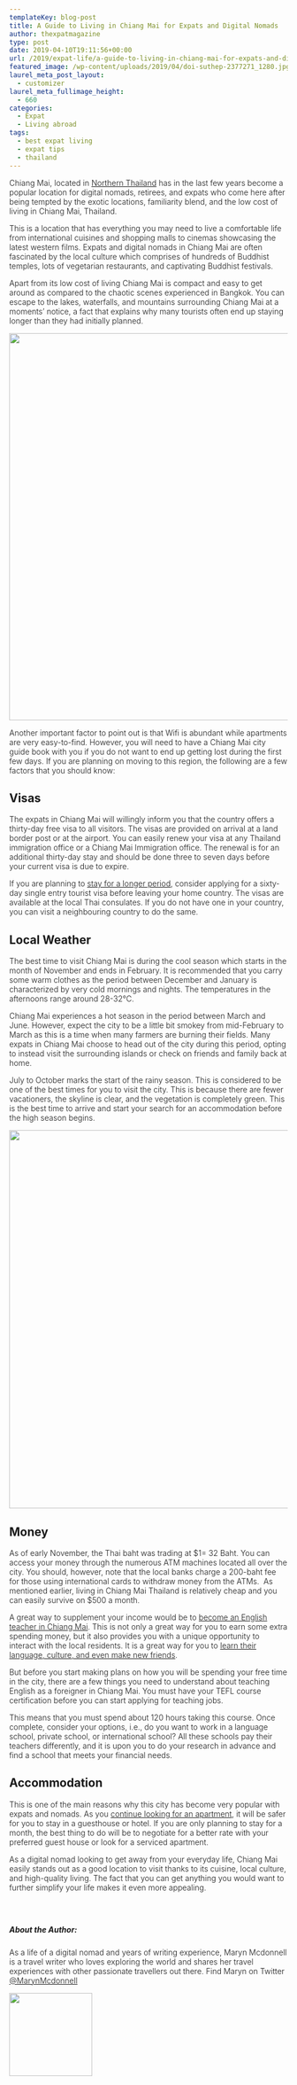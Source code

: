 ```yaml
---
templateKey: blog-post
title: A Guide to Living in Chiang Mai for Expats and Digital Nomads
author: thexpatmagazine
type: post
date: 2019-04-10T19:11:56+00:00
url: /2019/expat-life/a-guide-to-living-in-chiang-mai-for-expats-and-digital-nomads/
featured_image: /wp-content/uploads/2019/04/doi-suthep-2377271_1280.jpg
laurel_meta_post_layout:
  - customizer
laurel_meta_fullimage_height:
  - 660
categories:
  - Expat
  - Living abroad
tags:
  - best expat living
  - expat tips
  - thailand
---
```


<span style="font-weight: 300;">Chiang Mai, located in </span>[<span style="font-weight: 300;">Northern Thailand</span>][1] <span style="font-weight: 300;">has in the last few years become a popular location for digital nomads, retirees, and expats who come here after being tempted by the exotic locations, familiarity blend, and the low cost of living in Chiang Mai, Thailand. </span>

<span style="font-weight: 300;">This is a location that has everything you may need to live a comfortable life from international cuisines and shopping malls to cinemas showcasing the latest western films. Expats and digital nomads in Chiang Mai are often fascinated by the local culture which comprises of hundreds of Buddhist temples, lots of vegetarian restaurants, and captivating Buddhist festivals. </span>

<span style="font-weight: 300;">Apart from its low cost of living Chiang Mai is compact and easy to get around as compared to the chaotic scenes experienced in Bangkok. You can escape to the lakes, waterfalls, and mountains surrounding Chiang Mai at a moments’ notice, a fact that explains why many tourists often end up staying longer than they had initially planned.</span>

<img class="aligncenter size-large wp-image-1266" src="http://localhost/thexpatmagazine-wp/wp-content/uploads/2019/04/8085426946_78070e7725_k-1024x699.jpg" alt="" width="1024" height="699" srcset="http://localhost/thexpatmagazine-wp/wp-content/uploads/2019/04/8085426946_78070e7725_k-1024x699.jpg 1024w, http://localhost/thexpatmagazine-wp/wp-content/uploads/2019/04/8085426946_78070e7725_k-300x205.jpg 300w, http://localhost/thexpatmagazine-wp/wp-content/uploads/2019/04/8085426946_78070e7725_k-768x524.jpg 768w, http://localhost/thexpatmagazine-wp/wp-content/uploads/2019/04/8085426946_78070e7725_k-1150x784.jpg 1150w, http://localhost/thexpatmagazine-wp/wp-content/uploads/2019/04/8085426946_78070e7725_k.jpg 1400w" sizes="(max-width: 1024px) 100vw, 1024px" />

<span style="font-weight: 300;">Another important factor to point out is that Wifi is abundant while apartments are very easy-to-find. However, you will need to have a Chiang Mai city guide book with you if you do not want to end up getting lost during the first few days. If you are planning on moving to this region, the following are a few factors that you should know:</span>

## **Visas**

<span style="font-weight: 300;">The expats in Chiang Mai will willingly inform you that the country offers a thirty-day free visa to all visitors. The visas are provided on arrival at a land border post or at the airport. You can easily renew your visa at any Thailand immigration office or a Chiang Mai Immigration office. The renewal is for an additional thirty-day stay and should be done three to seven days before your current visa is due to expire.</span>

<span style="font-weight: 300;">If you are planning to </span>[<span style="font-weight: 300;">stay for a longer period</span>][2]<span style="font-weight: 300;">, consider applying for a sixty-day single entry tourist visa before leaving your home country. The visas are available at the local Thai consulates. If you do not have one in your country, you can visit a neighbouring country to do the same. </span>

## **Local Weather**

<span style="font-weight: 300;">The best time to visit Chiang Mai is during the cool season which starts in the month of November and ends in February. It is recommended that you carry some warm clothes as the period between December and January is characterized by very cold mornings and nights. The temperatures in the afternoons range around 28-32°C. </span>

<span style="font-weight: 300;">Chiang Mai experiences a hot season in the period between March and June. However, expect the city to be a little bit smokey from mid-February to March as this is a time when many farmers are burning their fields. Many expats in Chiang Mai choose to head out of the city during this period, opting to instead visit the surrounding islands or check on friends and family back at home. </span>

<span style="font-weight: 300;">July to October marks the start of the rainy season. This is considered to be one of the best times for you to visit the city. This is because there are fewer vacationers, the skyline is clear, and the vegetation is completely green. This is the best time to arrive and start your search for an accommodation before the high season begins.</span>

<img class="aligncenter size-large wp-image-1267" src="http://localhost/thexpatmagazine-wp/wp-content/uploads/2019/04/45561792671_d0505dc986_k-1024x683.jpg" alt="" width="1024" height="683" srcset="http://localhost/thexpatmagazine-wp/wp-content/uploads/2019/04/45561792671_d0505dc986_k-1024x683.jpg 1024w, http://localhost/thexpatmagazine-wp/wp-content/uploads/2019/04/45561792671_d0505dc986_k-300x200.jpg 300w, http://localhost/thexpatmagazine-wp/wp-content/uploads/2019/04/45561792671_d0505dc986_k-768x512.jpg 768w, http://localhost/thexpatmagazine-wp/wp-content/uploads/2019/04/45561792671_d0505dc986_k-1150x767.jpg 1150w, http://localhost/thexpatmagazine-wp/wp-content/uploads/2019/04/45561792671_d0505dc986_k.jpg 1400w" sizes="(max-width: 1024px) 100vw, 1024px" />

## **Money**

<span style="font-weight: 300;">As of early November, the Thai baht was trading at $1= 32 Baht. You can access your money through the numerous ATM machines located all over the city. You should, however, note that the local banks charge a 200-baht fee for those using international cards to withdraw money from the ATMs.  As mentioned earlier, living in Chiang Mai Thailand is relatively cheap and you can easily survive on $500 a month. </span>

<span style="font-weight: 300;">A great way to supplement your income would be to </span>[<span style="font-weight: 300;">become an English teacher in Chiang Mai</span>][3]<span style="font-weight: 300;">. This is not only a great way for you to earn some extra spending money, but it also provides you with a unique opportunity to interact with the local residents. It is a great way for you to </span>[<span style="font-weight: 300;">learn their language, culture, and even make new friends</span>][4]<span style="font-weight: 300;">. </span>

<span style="font-weight: 300;">But before you start making plans on how you will be spending your free time in the city, there are a few things you need to understand about teaching English as a foreigner in Chiang Mai. You must have your TEFL course certification before you can start applying for teaching jobs. </span>

<span style="font-weight: 300;">This means that you must spend about 120 hours taking this course. Once complete, consider your options, i.e., do you want to work in a language school, private school, or international school? All these schools pay their teachers differently, and it is upon you to do your research in advance and find a school that meets your financial needs.</span>

## **Accommodation**

<span style="font-weight: 300;">This is one of the main reasons why this city has become very popular with expats and nomads. As you </span>[<span style="font-weight: 300;">continue looking for an apartment</span>][5]<span style="font-weight: 300;">, it will be safer for you to stay in a guesthouse or hotel. If you are only planning to stay for a month, the best thing to do will be to negotiate for a better rate with your preferred guest house or look for a serviced apartment. </span>

<span style="font-weight: 300;">As a digital nomad looking to get away from your everyday life, Chiang Mai easily stands out as a good location to visit thanks to its cuisine, local culture, and high-quality living. The fact that you can get anything you would want to further simplify your life makes it even more appealing.</span>

###

###

&nbsp;

##### **About the Author:**

<span style="font-weight: 300;"><span>As a life of a digital nomad and years of writing experience, Maryn Mcdonnell is a travel writer who loves exploring the world and shares her travel experiences with other passionate travellers out there. Find Maryn on Twitter </span><a href="https://twitter.com/MarynMcdonnell?lang=en"><span>@MarynMcdonnell</span></a></span>

<img class="aligncenter size-thumbnail wp-image-1271" src="http://localhost/thexpatmagazine-wp/wp-content/uploads/2019/04/maryn-mcdonnell-image-150x150.jpg" alt="" width="150" height="150" srcset="http://localhost/thexpatmagazine-wp/wp-content/uploads/2019/04/maryn-mcdonnell-image-150x150.jpg 150w, http://localhost/thexpatmagazine-wp/wp-content/uploads/2019/04/maryn-mcdonnell-image-300x300.jpg 300w, http://localhost/thexpatmagazine-wp/wp-content/uploads/2019/04/maryn-mcdonnell-image-768x768.jpg 768w, http://localhost/thexpatmagazine-wp/wp-content/uploads/2019/04/maryn-mcdonnell-image.jpg 960w" sizes="(max-width: 150px) 100vw, 150px" />

&nbsp;

&nbsp;

[1]: https://wikitravel.org/en/Northern_Thailand
[2]: http://www.chiangmaicitylife.com/news/new-visa-rules-explained/
[3]: https://seetefl.com/teaching-jobs-in-chiang-mai/
[4]: http://localhost/thexpatmagazine-wp/2018/expat-life/tips-expats/
[5]: https://www.gettingstamped.com/tips-for-finding-an-apartment-in-chiang-mai/
